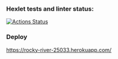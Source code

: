 ### Hexlet tests and linter status:
[![Actions Status](https://github.com/Bonamente/frontend-project-lvl4/workflows/hexlet-check/badge.svg)](https://github.com/Bonamente/frontend-project-lvl4/actions)

### Deploy
https://rocky-river-25033.herokuapp.com/